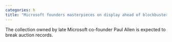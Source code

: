 ```yaml
---
categories: h
title: "Microsoft founders masterpieces on display ahead of blockbuster 1bn auction"
---
```

The collection owned by late Microsoft co-founder Paul Allen is expected to break auction records.